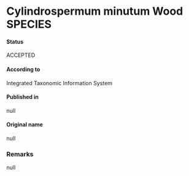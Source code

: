 Cylindrospermum minutum Wood SPECIES
=======

#### Status
ACCEPTED

#### According to
Integrated Taxonomic Information System

#### Published in
null

#### Original name
null

### Remarks
null